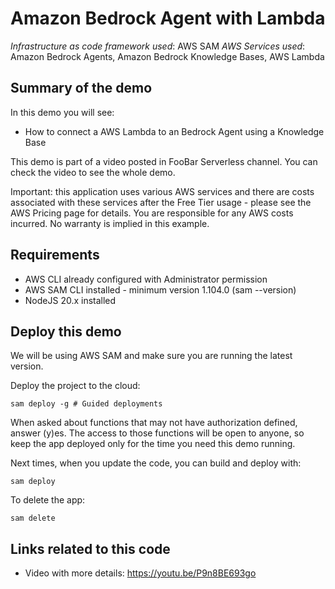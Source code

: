 # Amazon Bedrock Agent with Lambda

_Infrastructure as code framework used_: AWS SAM
_AWS Services used_: Amazon Bedrock Agents, Amazon Bedrock Knowledge Bases, AWS Lambda

## Summary of the demo

In this demo you will see:

- How to connect a AWS Lambda to an Bedrock Agent using a Knowledge Base

This demo is part of a video posted in FooBar Serverless channel. You can check the video to see the whole demo.

Important: this application uses various AWS services and there are costs associated with these services after the Free Tier usage - please see the AWS Pricing page for details. You are responsible for any AWS costs incurred. No warranty is implied in this example.

## Requirements

- AWS CLI already configured with Administrator permission
- AWS SAM CLI installed - minimum version 1.104.0 (sam --version)
- NodeJS 20.x installed

## Deploy this demo

We will be using AWS SAM and make sure you are running the latest version.

Deploy the project to the cloud:

```
sam deploy -g # Guided deployments
```

When asked about functions that may not have authorization defined, answer (y)es. The access to those functions will be open to anyone, so keep the app deployed only for the time you need this demo running.

Next times, when you update the code, you can build and deploy with:

```
sam deploy
```

To delete the app:

```
sam delete
```

## Links related to this code

- Video with more details: https://youtu.be/P9n8BE693go
